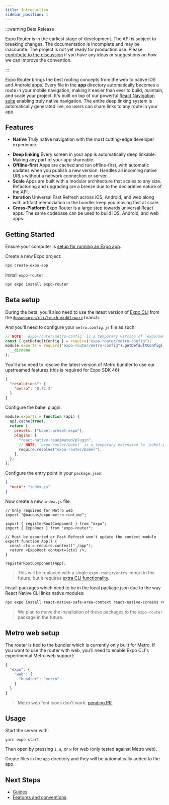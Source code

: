 ```yaml
---
title: Introduction
sidebar_position: 1
---
```


:::warning Beta Release

Expo Router is in the earliest stage of development. The API is subject to breaking changes. The documentation is incomplete and may be inaccurate. The project is not yet ready for production use. Please [contribute to the discussion](https://github.com/expo/router/discussions/1) if you have any ideas or suggestions on how we can improve the convention.

:::

Expo Router brings the best routing concepts from the web to native iOS and Android apps. Every file in the **app** directory automatically becomes a route in your mobile navigation, making it easier than ever to build, maintain, and scale your project. It's built on top of our powerful [React Navigation suite](https://reactnavigation.org/) enabling truly native navigation. The entire deep linking system is automatically generated live, so users can share links to any route in your app.

## Features

- **Native** Truly native navigation with the most cutting-edge developer experience.
<!-- - **Zero-config** No need to configure anything, just start building your app. -->
- **Deep linking** Every screen in your app is automatically deep linkable. Making any part of your app shareable.
- **Offline-first** Apps are cached and run offline-first, with automatic updates when you publish a new version. Handles all incoming native URLs without a network connection or server.
- **Scale** Apps are built with a modular architecture that scales to any size. Refactoring and upgrading are a breeze due to the declarative nature of the API.
- **Iteration** Universal Fast Refresh across iOS, Android, and web along with artifact memoziation in the bundler keep you moving fast at scale.
- **Cross-Platform** Expo Router is a large step towards universal React apps. The same codebase can be used to build iOS, Android, and web apps.

## Getting Started

Ensure your computer is [setup for running an Expo app](https://docs.expo.dev/get-started/installation/).

Create a new Expo project:

```bash
npx create-expo-app
```

Install `expo-router`:

```bash
npx expo install expo-router
```

<!-- Then use `expo-router/entry` as the entry point to your app in your `package.json`:

```json
{
  "main": "expo-router/entry"
}
``` -->

## Beta setup

During the beta, you'll also need to use the latest version of [Expo CLI](https://github.com/expo/expo/blob/main/packages/%40expo/cli/README.md#contributing) from the [`@evanbacon/cli/touch-middleware`](https://github.com/expo/expo/compare/%40evanbacon/cli/touch-middleware) branch.

And you'll need to configure your `metro.config.js` file as such:

```js title=metro.config.js
// NOTE: `expo-router/metro-config` is a temporary version of `expo/metro-config`.
const { getDefaultConfig } = require("expo-router/metro-config");
module.exports = require("expo-router/metro-config").getDefaultConfig(
  __dirname
);
```

You'll also need to resolve the latest version of Metro bundler to use our upstreamed features (this is required for Expo SDK 46):

```json title=package.json
{
  "resolutions": {
    "metro": "0.72.3"
  }
}
```

Configure the babel plugin:

```js title=babel.config.js
module.exports = function (api) {
  api.cache(true);
  return {
    presets: ["babel-preset-expo"],
    plugins: [
      "react-native-reanimated/plugin",
      // NOTE: `expo-router/babel` is a temporary extension to `babel-preset-expo`.
      require.resolve("expo-router/babel"),
    ],
  };
};
```

Configure the entry point in your `package.json`:

```json title=package.json
{
  "main": "index.js"
}
```

Now create a new `index.js` file:

```tsx title=index.js
// Only required for Metro web
import "@bacons/expo-metro-runtime";

import { registerRootComponent } from "expo";
import { ExpoRoot } from "expo-router";

// Must be exported or Fast Refresh won't update the context module
export function App() {
  const ctx = require.context("./app");
  return <ExpoRoot context={ctx} />;
}

registerRootComponent(App);
```

> This will be replaced with a single `expo-router/entry` import in the future, but it requires [extra CLI functionality](https://github.com/expo/expo/pull/19231).

Install packages which need to be in the local package.json due to the way React Native CLI links native modules:

```bash
npx expo install react-native-safe-area-context react-native-screens react-native-reanimated react-native-gesture-handler
```

> We plan to move the installation of these packages to the `expo-router` package in the future.

## Metro web setup

The router is tied to the bundler which is currently only built for Metro. If you want to use the router with web, you'll need to enable Expo CLI's experimental Metro web support:

```js title=app.json
{
  "expo": {
    "web": {
      "bundler": "metro"
    }
  }
}
```

> Metro web font icons don't work: [pending PR](https://github.com/expo/expo/pull/19234).

## Usage

Start the server with:

```
yarn expo start
```

Then open by pressing `i`, `a`, or `w` for web (only tested against Metro web).

Create files in the `app` directory and they will be automatically added to the app.

## Next Steps

- [Guides](/docs/category/guides).
- [Features and conventions](/docs/category/features).
